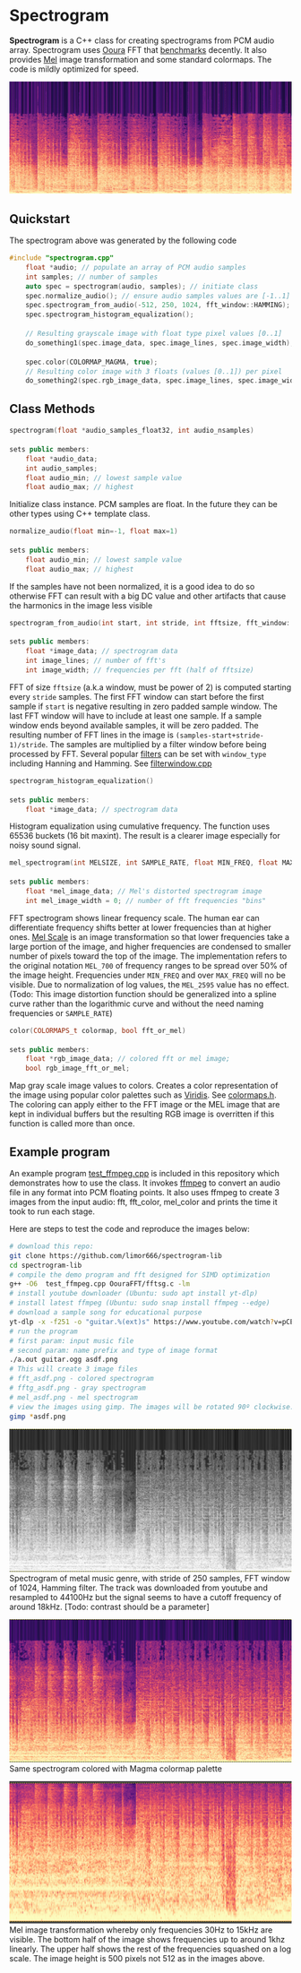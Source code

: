 # Spectrogram


**Spectrogram** is a C++ class for creating spectrograms from PCM audio array. Spectrogram uses [Ooura](https://www.kurims.kyoto-u.ac.jp/~ooura/fft.html) FFT that [benchmarks](https://www.fftw.org/benchfft/ffts.html) decently. It also provides [Mel](https://www.mathworks.com/help/audio/ref/melspectrogram.html) image transformation and some standard colormaps. The code is mildly optimized for speed.

![alt text](images/spectrogram_example.jpg)
## Quickstart

The spectrogram above was generated by the following code


```c++
#include "spectrogram.cpp"
    float *audio; // populate an array of PCM audio samples
    int samples; // number of samples
    auto spec = spectrogram(audio, samples); // initiate class
    spec.normalize_audio(); // ensure audio samples values are [-1..1]
    spec.spectrogram_from_audio(-512, 250, 1024, fft_window::HAMMING);
    spec.spectrogram_histogram_equalization();

    // Resulting grayscale image with float type pixel values [0..1]
    do_something1(spec.image_data, spec.image_lines, spec.image_width);  

    spec.color(COLORMAP_MAGMA, true);
    // Resulting color image with 3 floats (values [0..1]) per pixel
    do_something2(spec.rgb_image_data, spec.image_lines, spec.image_width);
```


## Class Methods

```c++
spectrogram(float *audio_samples_float32, int audio_nsamples)

sets public members:
    float *audio_data;
    int audio_samples;
    float audio_min; // lowest sample value
    float audio_max; // highest
```
Initialize class instance. PCM samples are float. In the future they can be other types using C++ template class.

```c++
normalize_audio(float min=-1, float max=1)

sets public members:
    float audio_min; // lowest sample value
    float audio_max; // highest
```
If the samples have not been normalized, it is a good idea to do so otherwise FFT can result with a big DC value and other artifacts that cause the harmonics in the image less visible

```c++
spectrogram_from_audio(int start, int stride, int fftsize, fft_window::Type window_type)

sets public members:
    float *image_data; // spectrogram data
    int image_lines; // number of fft's
    int image_width; // frequencies per fft (half of fftsize)
```
FFT of size `fftsize` (a.k.a window, must be power of 2) is computed starting every `stride` samples. The first FFT window can start before the first sample if `start` is negative resulting in zero padded sample window. The last FFT window will have to include at least one sample. If a sample window ends beyond available samples, it will be zero padded. The resulting number of FFT lines in the image is `(samples-start+stride-1)/stride`. The samples are multiplied by a filter window before being processed by FFT. Several popular [filters](https://en.wikipedia.org/wiki/Window_function) can be set with `window_type` including Hanning and Hamming. See [filterwindow.cpp](filterwindow.cpp)

```c++
spectrogram_histogram_equalization()

sets public members:
    float *image_data; // spectrogram data
```
Histogram equalization using cumulative frequency. The function uses 65536 buckets (16 bit maxint). The result is a clearer image especially for noisy sound signal.

```c++
mel_spectrogram(int MELSIZE, int SAMPLE_RATE, float MIN_FREQ, float MAX_FREQ, float MEL_700, float MEL_2595)

sets public members:
    float *mel_image_data; // Mel's distorted spectrogram image
    int mel_image_width = 0; // number of fft frequencies "bins"
```

FFT spectrogram shows linear frequency scale. The human ear can differentiate frequency shifts better at lower frequencies than at higher ones. [Mel Scale](https://en.wikipedia.org/wiki/Mel_scale) is an image transformation so that lower frequencies take a large portion of the image, and higher frequencies are condensed to smaller number of pixels toward the top of the image. The implementation refers to the original notation `MEL_700` of frequency ranges to be spread over 50% of the image height. Frequencies under `MIN_FREQ` and over `MAX_FREQ` will no be visible. Due to normalization of log values, the `MEL_2595` value has no effect. (Todo: This image distortion function should be generalized into a spline curve rather than the logarithmic curve and without the need naming frequencies or `SAMPLE_RATE`)

```c++
color(COLORMAPS_t colormap, bool fft_or_mel)

sets public members:
    float *rgb_image_data; // colored fft or mel image;
    bool rgb_image_fft_or_mel;
```
Map gray scale image values to colors. Creates a color representation of the image using popular color palettes such as [Viridis](https://docs.opencv.org/5.x/d3/d50/group__imgproc__colormap.html). See [colormaps.h](colormaps.h). The coloring can apply either to the FFT image or the MEL image that are kept in individual buffers but the resulting RGB image is overritten if this function is called more than once.





## Example program

An example program [test_ffmpeg.cpp](test_ffmpeg.cpp) is included in this repository which demonstrates how to use the class. It invokes [ffmpeg](https://www.ffmpeg.org/) to convert an audio file in any format into PCM floating points. It also uses ffmpeg to create 3 images from the input audio: fft, fft_color, mel_color and prints the time it took to run each stage.

Here are steps to test the code and reproduce the images below:

```bash
# download this repo:
git clone https://github.com/limor666/spectrogram-lib
cd spectrogram-lib
# compile the demo program and fft designed for SIMD optimization
g++ -O6  test_ffmpeg.cpp OouraFFT/fftsg.c -lm
# install youtube downloader (Ubuntu: sudo apt install yt-dlp)
# install latest ffmpeg (Ubuntu: sudo snap install ffmpeg --edge)
# download a sample song for educational purpose
yt-dlp -x -f251 -o "guitar.%(ext)s" https://www.youtube.com/watch?v=pCEjgl2I4z4 --exec 'ffmpeg -i {} -acodec vorbis -strict -2 guitar.ogg'
# run the program
# first param: input music file
# second param: name prefix and type of image format 
./a.out guitar.ogg asdf.png
# This will create 3 image files
# fft_asdf.png - colored spectrogram
# fftg_asdf.png - gray spectrogram
# mel_asdf.png - mel spectrogram
# view the images using gimp. The images will be rotated 90º clockwise.
gimp *asdf.png
```
![FFT gray image](images/fft_gray.png)
Spectrogram of metal music genre, with stride of 250 samples, FFT window of 1024, Hamming filter. The track was downloaded from youtube and resampled to 44100Hz but the signal seems to have a cutoff frequency of around 18kHz. [Todo: contrast should be a parameter] 



![FFT colored Magma](images/fft_color.png)
Same spectrogram colored with Magma colormap palette



![Mel colored Plasma](images/mel_color.png)
Mel image transformation whereby only frequencies 30Hz to 15kHz are visible. The bottom half of the image shows frequencies up to around 1khz linearly. The upper half shows the rest of the frequencies squashed on a log scale. The image height is 500 pixels not 512 as in the images above. 



